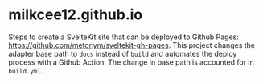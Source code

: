 # milkcee12.github.io

Steps to create a SvelteKit site that can be deployed to Github Pages: https://github.com/metonym/sveltekit-gh-pages. This project changes the adapter base path to `docs` instead of `build` and automates the deploy process with a Github Action. The change in base path is accounted for in `build.yml`.

